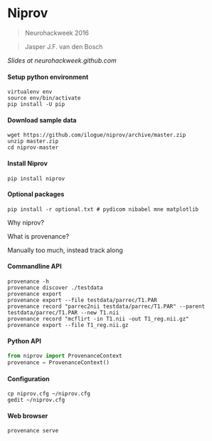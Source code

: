 # Niprov
> Neurohackweek 2016

> Jasper J.F. van den Bosch

*Slides at neurohackweek.github.com*

#### Setup python environment
```shell
virtualenv env
source env/bin/activate
pip install -U pip
```

#### Download sample data
```shell
wget https://github.com/ilogue/niprov/archive/master.zip
unzip master.zip
cd niprov-master
```

#### Install Niprov
```shell
pip install niprov
```

#### Optional packages
```shell
pip install -r optional.txt # pydicom nibabel mne matplotlib
```

Why niprov?

What is provenance?

Manually too much, instead track along 

#### Commandline API

```shell
provenance -h
provenance discover ./testdata
provenance export
provenance export --file testdata/parrec/T1.PAR
provenance record "parrec2nii testdata/parrec/T1.PAR" --parent testdata/parrec/T1.PAR --new T1.nii
provenance record "mcflirt -in T1.nii -out T1_reg.nii.gz"
provenance export --file T1_reg.nii.gz
```

#### Python API
```python
from niprov import ProvenanceContext
provenance = ProvenanceContext()
```

#### Configuration
```shell
cp niprov.cfg ~/niprov.cfg
gedit ~/niprov.cfg
```

#### Web browser
```shell
provenance serve
```







